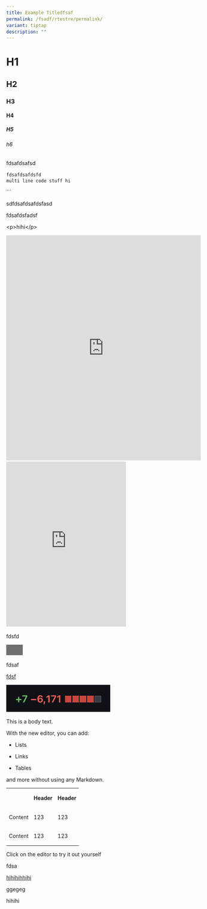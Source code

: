 ```yaml
---
title: Example Titledfsaf
permalink: /fsadf/rtestre/permalink/
variant: tiptap
description: ""
---
```

<h1>H1</h1><h2>H2</h2><h3>H3</h3><h4>H4</h4><h5>H5</h5><h6>h6</h6><p>fdsafdsafsd</p><pre><code>fdsafdsafdsfd
multi line code stuff hi</code></pre><p>```</p><p>sdfdsafdsafdsfasd</p><p>fdsafdsfadsf</p><p>&lt;p&gt;hihi&lt;/p&gt;</p><div class="iframe-wrapper"><iframe height="600" width="520" allowfullscreen="true" frameborder="0" src="https://www.instagram.com/p/BdJRABkDbXU/embed/"></iframe></div><div class="iframe-wrapper"><iframe height="440" width="320" allowfullscreen="true" frameborder="0" src="https://www.instagram.com/reel/CxsPSk4MBuB/embed/"></iframe></div><p>fdsfd</p><div><img alt="dsafdsaf" src="/images/fghdshghfdghdgfh.png"></div><p>fdsaf</p><p><a href="dsfdfsdfdsf" rel="noopener noreferrer nofollow" target="_blank">fdsf</a></p><div><img alt="fdsafdasf" src="/images/Screenshot_2023_11_07_at_5_15_38_PM.png"></div><p>This is a body text.</p><p>With the new editor, you can add:</p><ul data-tight="true" class="tight"><li><p>Lists</p></li><li><p>Links</p></li><li><p>Tables</p></li></ul><p>and more without using any Markdown.</p><table><tbody><tr><th rowspan="1" colspan="1"><p></p></th><th rowspan="1" colspan="1"><p>Header</p></th><th rowspan="1" colspan="1"><p>Header</p></th></tr><tr><td rowspan="1" colspan="1"><p>Content</p></td><td rowspan="1" colspan="1"><p>123</p></td><td rowspan="1" colspan="1"><p>123</p></td></tr><tr><td rowspan="1" colspan="1"><p>Content</p></td><td rowspan="1" colspan="1"><p>123</p></td><td rowspan="1" colspan="1"><p>123</p></td></tr></tbody></table><p>Click on the editor to try it out yourself</p><p></p><p>fdsa</p><p></p><p><a href="this is some linkeeeeeee" rel="noopener noreferrer nofollow" target="_blank">hihihih</a><a href="/files/Dsafdsfasdfa/test1dsa.pdf" rel="noopener noreferrer nofollow" target="_blank">hihi</a></p><p>ggegeg</p><p>hihihi</p>